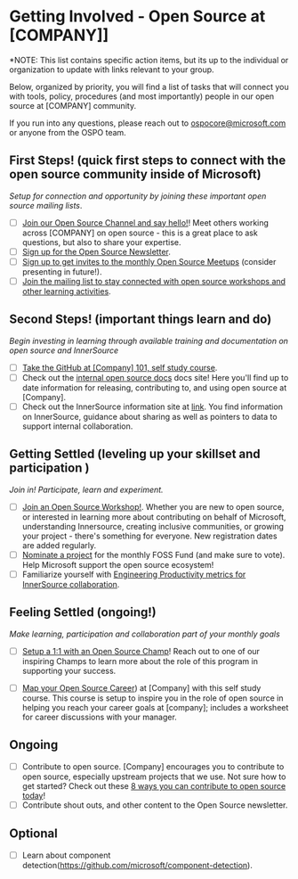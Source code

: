# Getting Involved - Open Source at [COMPANY]]
*NOTE: This list contains specific action items, but its up to the individual or organization to update with links relevant to your group.

Below, organized by priority,  you will find a list of tasks that will connect you with tools, policy, procedures (and most importantly) people in our open source at [COMPANY] community. 

If you run into any questions, please reach out to ospocore@microsoft.com or anyone from the OSPO team. 
  
## First Steps! (quick first steps to connect with the open source community inside of Microsoft) 
*Setup for connection and opportunity by joining these important open source mailing lists*. 

- [ ]  [Join our Open Source  Channel and say hello!]()!  Meet others working across [COMPANY] on open source - this is a great place to ask questions, but also to share your expertise.   
- [ ]  [Sign up for the Open Source Newsletter](). 
- [ ] [Sign up to get invites to the monthly Open Source Meetups]() (consider presenting in future!). 
- [ ] [Join the mailing list to stay connected with open source workshops and other learning activities](). 
  
## Second Steps! (important things learn and do) 
*Begin investing in learning through available training and documentation on open source and InnerSource*

- [ ] [Take the GitHub at [Company] 101, self study course](). 
- [ ] Check out the [internal open source docs]() docs site!  Here you'll find up to date information for releasing, contributing to, and using open source at [Company]. 
- [ ] Check out the InnerSource information site at [link](). You find information on InnerSource, guidance about sharing as well as pointers to data to support internal collaboration. 

## Getting Settled (leveling up your skillset and participation ) 
*Join in! Participate, learn and experiment.*

- [ ] [Join an Open Source Workshop!](). Whether you are new to open source, or interested in learning more about contributing on behalf of Microsoft, understanding Innersource,  creating inclusive communities, or growing your project - there's something for everyone.  New registration dates are added regularly.  
- [ ] [Nominate a project](https://github.com/microsoft/foss-fund/blob/main/README.md) for the monthly FOSS Fund (and make sure to vote).  Help Microsoft support the open source ecosystem! 
- [ ] Familiarize yourself with [Engineering Productivity metrics for InnerSource collaboration](). 

## Feeling Settled (ongoing!) 
*Make learning, participation and collaboration part of your monthly goals*

- [ ] [Setup a 1:1 with an Open Source Champ]()! Reach out to one of our inspiring Champs to learn more about the role of this program in supporting your success.
- [ ] [Map your Open Source Career](https://github.com/emmairwin/OSPO-Courses/tree/main/mapping-your-oss-career)) at [Company] with this self study course. This course is setup to inspire you in the role of open source in helping you reach your career goals at [company]; includes a worksheet for career discussions with your manager. 


## Ongoing 

- [ ] Contribute to open source. [Company]  encourages you to contribute to open source, especially upstream projects that we use. Not sure how to get started? Check out these [8 ways you can contribute to open source today](https://github.com/microsoft-sponsorships/microsoft-foss-fund/blob/main/assets/8-ways-to-contribute.md)! 
- [ ] Contribute shout outs, and other content to the Open Source newsletter. 

## Optional
- [ ] Learn about component detection(https://github.com/microsoft/component-detection).

